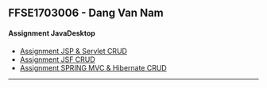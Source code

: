 ## FFSE1703006 - Dang Van Nam
#### Assignment JavaDesktop
- [Assignment JSP & Servlet CRUD](https://github.com/FASTTRACKSE/FFSE1702A.JavaWeb/tree/master/FFSE1703006/JSPServletCRUD/src/main)
- [Assignment JSF CRUD](https://github.com/FASTTRACKSE/FFSE1702A.JavaWeb/tree/master/FFSE1703006/JSFCRUD/src/main)
- [Assignment SPRING MVC & Hibernate CRUD](https://github.com/FASTTRACKSE/FFSE1702A.JavaWeb/tree/master/FFSE1703006/SpringMVCHibernateCRUD/src/main)
-----------------------------------------------------